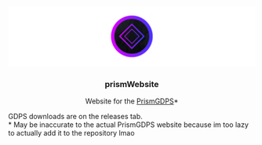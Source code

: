 <p align="center">
	<img src="/vault/prismCenteredHeader.png" />
	<h3 align="center">
		prismWebsite
	</h3>
 <p align="center">
  Website for the <a href="https://prismized.ps.fhgdps.com">PrismGDPS</a>*
 </h2>
</p>
GDPS downloads are on the releases tab.<br>
* May be inaccurate to the actual PrismGDPS website because im too lazy to actually add it to the repository lmao
